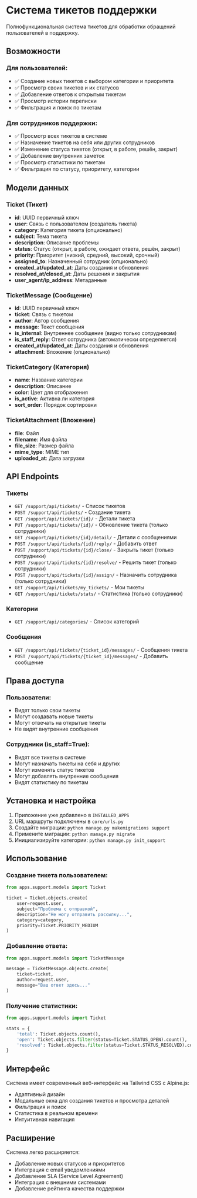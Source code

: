 # Система тикетов поддержки

Полнофункциональная система тикетов для обработки обращений пользователей в поддержку.

## Возможности

### Для пользователей:
- ✅ Создание новых тикетов с выбором категории и приоритета
- ✅ Просмотр своих тикетов и их статусов
- ✅ Добавление ответов к открытым тикетам
- ✅ Просмотр истории переписки
- ✅ Фильтрация и поиск по тикетам

### Для сотрудников поддержки:
- ✅ Просмотр всех тикетов в системе
- ✅ Назначение тикетов на себя или других сотрудников
- ✅ Изменение статуса тикетов (открыт, в работе, решён, закрыт)
- ✅ Добавление внутренних заметок
- ✅ Просмотр статистики по тикетам
- ✅ Фильтрация по статусу, приоритету, категории

## Модели данных

### Ticket (Тикет)
- **id**: UUID первичный ключ
- **user**: Связь с пользователем (создатель тикета)
- **category**: Категория тикета (опционально)
- **subject**: Тема тикета
- **description**: Описание проблемы
- **status**: Статус (открыт, в работе, ожидает ответа, решён, закрыт)
- **priority**: Приоритет (низкий, средний, высокий, срочный)
- **assigned_to**: Назначенный сотрудник (опционально)
- **created_at/updated_at**: Даты создания и обновления
- **resolved_at/closed_at**: Даты решения и закрытия
- **user_agent/ip_address**: Метаданные

### TicketMessage (Сообщение)
- **id**: UUID первичный ключ
- **ticket**: Связь с тикетом
- **author**: Автор сообщения
- **message**: Текст сообщения
- **is_internal**: Внутреннее сообщение (видно только сотрудникам)
- **is_staff_reply**: Ответ сотрудника (автоматически определяется)
- **created_at/updated_at**: Даты создания и обновления
- **attachment**: Вложение (опционально)

### TicketCategory (Категория)
- **name**: Название категории
- **description**: Описание
- **color**: Цвет для отображения
- **is_active**: Активна ли категория
- **sort_order**: Порядок сортировки

### TicketAttachment (Вложение)
- **file**: Файл
- **filename**: Имя файла
- **file_size**: Размер файла
- **mime_type**: MIME тип
- **uploaded_at**: Дата загрузки

## API Endpoints

### Тикеты
- `GET /support/api/tickets/` - Список тикетов
- `POST /support/api/tickets/` - Создание тикета
- `GET /support/api/tickets/{id}/` - Детали тикета
- `PUT /support/api/tickets/{id}/` - Обновление тикета (только сотрудники)
- `GET /support/api/tickets/{id}/detail/` - Детали с сообщениями
- `POST /support/api/tickets/{id}/reply/` - Добавить ответ
- `POST /support/api/tickets/{id}/close/` - Закрыть тикет (только сотрудники)
- `POST /support/api/tickets/{id}/resolve/` - Решить тикет (только сотрудники)
- `POST /support/api/tickets/{id}/assign/` - Назначить сотрудника (только сотрудники)
- `GET /support/api/tickets/my_tickets/` - Мои тикеты
- `GET /support/api/tickets/stats/` - Статистика (только сотрудники)

### Категории
- `GET /support/api/categories/` - Список категорий

### Сообщения
- `GET /support/api/tickets/{ticket_id}/messages/` - Сообщения тикета
- `POST /support/api/tickets/{ticket_id}/messages/` - Добавить сообщение

## Права доступа

### Пользователи:
- Видят только свои тикеты
- Могут создавать новые тикеты
- Могут отвечать на открытые тикеты
- Не видят внутренние сообщения

### Сотрудники (is_staff=True):
- Видят все тикеты в системе
- Могут назначать тикеты на себя и других
- Могут изменять статус тикетов
- Могут добавлять внутренние сообщения
- Видят статистику по тикетам

## Установка и настройка

1. Приложение уже добавлено в `INSTALLED_APPS`
2. URL маршруты подключены в `core/urls.py`
3. Создайте миграции: `python manage.py makemigrations support`
4. Примените миграции: `python manage.py migrate`
5. Инициализируйте категории: `python manage.py init_support`

## Использование

### Создание тикета пользователем:
```python
from apps.support.models import Ticket

ticket = Ticket.objects.create(
    user=request.user,
    subject="Проблема с отправкой",
    description="Не могу отправить рассылку...",
    category=category,
    priority=Ticket.PRIORITY_MEDIUM
)
```

### Добавление ответа:
```python
from apps.support.models import TicketMessage

message = TicketMessage.objects.create(
    ticket=ticket,
    author=request.user,
    message="Ваш ответ здесь..."
)
```

### Получение статистики:
```python
from apps.support.models import Ticket

stats = {
    'total': Ticket.objects.count(),
    'open': Ticket.objects.filter(status=Ticket.STATUS_OPEN).count(),
    'resolved': Ticket.objects.filter(status=Ticket.STATUS_RESOLVED).count(),
}
```

## Интерфейс

Система имеет современный веб-интерфейс на Tailwind CSS с Alpine.js:
- Адаптивный дизайн
- Модальные окна для создания тикетов и просмотра деталей
- Фильтрация и поиск
- Статистика в реальном времени
- Интуитивная навигация

## Расширение

Система легко расширяется:
- Добавление новых статусов и приоритетов
- Интеграция с email уведомлениями
- Добавление SLA (Service Level Agreement)
- Интеграция с внешними системами
- Добавление рейтинга качества поддержки 